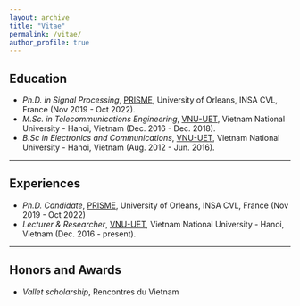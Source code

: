 ```yaml
---
layout: archive
title: "Vitae"
permalink: /vitae/
author_profile: true
---
```


## Education

* *Ph.D. in Signal Processing*, [PRISME](https://www.centralesupelec.fr/), University of Orleans, INSA CVL, France (Nov 2019 - Oct 2022).
* *M.Sc. in Telecommunications Engineering*, [VNU-UET](http://uet.vnu.edu.vn/), Vietnam National University - Hanoi, Vietnam (Dec. 2016 - Dec. 2018). 
* *B.Sc in Electronics and Communications*, [VNU-UET](http://uet.vnu.edu.vn/), Vietnam National University - Hanoi, Vietnam (Aug. 2012 - Jun. 2016). 


---
## Experiences

* *Ph.D. Candidate*, [PRISME](https://www.centralesupelec.fr/), University of Orleans, INSA CVL, France  (Nov 2019 - Oct 2022)
* *Lecturer & Researcher*, [VNU-UET](http://uet.vnu.edu.vn/), Vietnam National University - Hanoi, Vietnam (Dec. 2016 - present). 

---
## Honors and Awards

* *Vallet scholarship*, Rencontres du Vietnam
